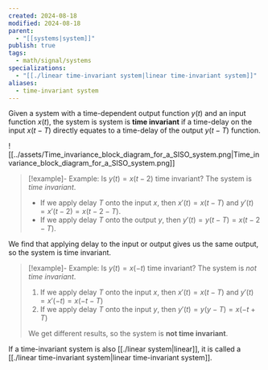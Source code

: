 ```yaml
---
created: 2024-08-18
modified: 2024-08-18
parent:
  - "[[systems|system]]"
publish: true
tags:
  - math/signal/systems
specializations:
  - "[[./linear time-invariant system|linear time-invariant system]]"
aliases:
  - time-invariant system
---
```

Given a system with a time-dependent output function $y(t)$ and an input function $x(t)$, the system is system is **time invariant** if a time-delay on the input $x(t - T)$ directly equates to a time-delay of the output $y(t - T)$ function.

![[../assets/Time_invariance_block_diagram_for_a_SISO_system.png|Time_invariance_block_diagram_for_a_SISO_system.png]]

> [!example]- Example: Is $y(t) = x(t - 2)$ time invariant?
> The system is *time invariant*.
> 
> - If we apply delay $T$ onto the input $x$, then $x'(t) = x(t - T)$ and  $y'(t) = x'(t - 2) = x(t - 2 - T)$.
> - If we apply delay $T$ onto the output $y$, then $y'(t) = y(t - T) = x(t - 2 - T)$.
>
 We find that applying delay to the input or output gives us the same output, so the system is time invariant.

> [!example]- Example: Is $y(t) = x(-t)$ time invariant?
> The system is *not time invariant*.
> 1. If we apply delay $T$ onto the input $x$, then $x'(t) = x(t - T)$ and $y'(t) = x'(-t) = x(-t-T)$
 > 2. If we apply delay $T$ onto the input $y$, then $y'(t) = y(y - T) = x(-t + T)$
 > 
 >  We get different results, so the system is **not time invariant**.
 
 If a time-invariant system is also [[./linear system|linear]], it is called a [[./linear time-invariant system|linear time-invariant system]].